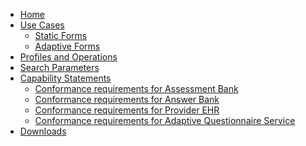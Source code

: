 
<!--{:.nav .navbar-nav} don't remove the line above - to add or remove a menu item commeent in or out - [Home](index.html)- [Use Cases...](guidance.html){: .dropdown-toggle data-toggle="dropdown"}  - [Patient Based Scheduling](patient-scheduling.html)  - [Provider based Scheduling](provider-scheduling.html)  {: .dropdown-menu}- [Operations](operations.html)- [Profiles/Extensions](profiles.html)- [Terminology](terminology.html)- [Capability Statements...](capstatements.html){: .dropdown-toggle data-toggle="dropdown"}  - [Conformance requirements for Server](CapabilityStatement-server.html)  - [Conformance requirements for Client](client-capstatement.html)  {: .dropdown-menu}- [Downloads](downloads.html)-->
<ul class="nav navbar-nav">
  <li>
    <a href="index.html">Home</a>
  </li>
<!--
  <li>
    <a href="guidance.html">Guidance</a>
  </li>
-->
  <li class="dropdown">
    <a href="#" data-toggle="dropdown" class="dropdown-toggle">Use Cases<b class="caret">
    </b>
  </a>
  <ul class="dropdown-menu">
    <li>
      <a href="static.html">Static Forms</a>
    </li>
    <li>
      <a href="adaptive.html">Adaptive Forms</a>
    </li>
  </ul>
</li>
<!--
<li>
  <a href="operations.html">Operations</a>
</li>
-->
<li>
  <a href="profiles.html">Profiles and Operations</a>
</li>
<!--
<li>
  <a href="terminology.html">Terminology</a>
</li>
-->
<li>
  <a href="searchparameters.html">Search Parameters</a>
</li>
<li class="dropdown">
  <a href="#" data-toggle="dropdown" class="dropdown-toggle">Capability Statements<b class="caret">
  </b>
</a>
<ul class="dropdown-menu">
<li>
  <a href="CapabilityStatement-assessmentbank.html">Conformance requirements for Assessment Bank</a>
</li>
<li>
  <a href="CapabilityStatement-answerbank.html">Conformance requirements for Answer Bank</a>
</li>

  <li>
    <a href="CapabilityStatement-argo-questionnaire-provider-ehr.html">Conformance requirements for Provider EHR</a>
  </li>
  <!--
  <li>
    <a href="CapabilityStatement-argonaut-questionnaire-client.html">Conformance requirements for Client</a>
  </li>
  -->
  <li>
    <a href="CapabilityStatement-adaptive-questionnaire-service.html">Conformance requirements for Adaptive Questionnaire Service</a>
  </li>
</ul>
</li>
<li>
  <a href="downloads.html">Downloads</a>
</li>
</ul>
